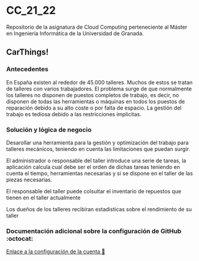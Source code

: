 
# CC_21_22

Repositorio de la asignatura de Cloud Computing perteneciente al Máster en Ingeniería Informática de la Universidad de Granada.


## CarThings!

### Antecedentes

En España existen al rededor de 45.000 talleres. Muchos de estos se tratan de talleres con varios trabajadores. El problema surge de que normalmente los talleres no disponen de puestos completos de trabajo, es decir, no disponen de todas las herramientas o máquinas en todos los puestos de reparación debido a su alto coste o por falta de espacio. La gestión del trabajo es tediosa debido a las restricciones implicitas.

### Solución y lógica de negocio

Desarollar una herramienta para la gestión y optimización del trabajo para talleres mecánicos, teniendo en cuenta las limitaciones que puedan surgir.

El administrador o responsable del taller introduce una serie de tareas, la aplicación calcula cual debe ser el orden de dichas tareas teniendo en cuenta el tiempo, herramientas necesarias y si se dispone en el taller de las piezas necesarias.

El responsable del taller puede colsultar el inventario de repuestos que tienen en el taller actualmente

Los dueños de los talleres recibiran estadisticas sobre el rendimiento de su taller


### Documentación adicional sobre la configuración de GitHub :octocat:
[Enlace a la configuración de la cuenta :wrench:](https://github.com/MenaBarrera/CC_21_22/blob/main/documentacion/configuracion_github.md)



